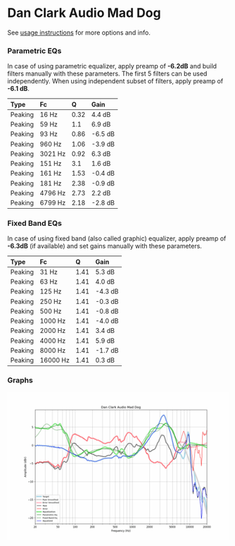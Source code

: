 # Dan Clark Audio Mad Dog
See [usage instructions](https://github.com/jaakkopasanen/AutoEq#usage) for more options and info.

### Parametric EQs
In case of using parametric equalizer, apply preamp of **-6.2dB** and build filters manually
with these parameters. The first 5 filters can be used independently.
When using independent subset of filters, apply preamp of **-6.1 dB**.

| Type    | Fc      |    Q | Gain    |
|:--------|:--------|:-----|:--------|
| Peaking | 16 Hz   | 0.32 | 4.4 dB  |
| Peaking | 59 Hz   | 1.1  | 6.9 dB  |
| Peaking | 93 Hz   | 0.86 | -6.5 dB |
| Peaking | 960 Hz  | 1.06 | -3.9 dB |
| Peaking | 3021 Hz | 0.92 | 6.3 dB  |
| Peaking | 151 Hz  | 3.1  | 1.6 dB  |
| Peaking | 161 Hz  | 1.53 | -0.4 dB |
| Peaking | 181 Hz  | 2.38 | -0.9 dB |
| Peaking | 4796 Hz | 2.73 | 2.2 dB  |
| Peaking | 6799 Hz | 2.18 | -2.8 dB |

### Fixed Band EQs
In case of using fixed band (also called graphic) equalizer, apply preamp of **-6.3dB**
(if available) and set gains manually with these parameters.

| Type    | Fc       |    Q | Gain    |
|:--------|:---------|:-----|:--------|
| Peaking | 31 Hz    | 1.41 | 5.3 dB  |
| Peaking | 63 Hz    | 1.41 | 4.0 dB  |
| Peaking | 125 Hz   | 1.41 | -4.3 dB |
| Peaking | 250 Hz   | 1.41 | -0.3 dB |
| Peaking | 500 Hz   | 1.41 | -0.8 dB |
| Peaking | 1000 Hz  | 1.41 | -4.0 dB |
| Peaking | 2000 Hz  | 1.41 | 3.4 dB  |
| Peaking | 4000 Hz  | 1.41 | 5.9 dB  |
| Peaking | 8000 Hz  | 1.41 | -1.7 dB |
| Peaking | 16000 Hz | 1.41 | 0.3 dB  |

### Graphs
![](./Dan%20Clark%20Audio%20Mad%20Dog.png)